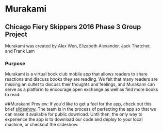 # Murakami
## Chicago Fiery Skippers 2016 Phase 3 Group Project
Murakami was created by Alex Wen, Elizabeth Alexander, Jack Thatcher, and Frank Lam

### Purpose
Murakami is a virtual book club mobile app that allows readers to share reactions and discuss books they are reading. We felt that many readers are missing an outlet to discuss their thoughts and feelings, and Murakami can serve as a platform to encourage open exchange as well as find more books to read.

##Murakami Preview: 
If you'd like to get a feel for the app, check out this brief [slideshow](https://docs.google.com/presentation/d/12g0svkhGruGdiqkC3sd_LsFFIvLaaCkVBYFeS0GFujk/pub?start=false&loop=false&delayms=3000&slide=id.g15d7389347_0_277). The team is in the process of perfecting the app so that we can make it available for public download. Until then, the only way to experience the app is to download our code and deploy to your local machine, or checkout the slideshow. 
